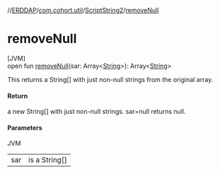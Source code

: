//[ERDDAP](../../../index.md)/[com.cohort.util](../index.md)/[ScriptString2](index.md)/[removeNull](remove-null.md)

# removeNull

[JVM]\
open fun [removeNull](remove-null.md)(sar: Array&lt;[String](https://docs.oracle.com/en/java/javase/17/docs/api/java.base/java/lang/String.html)&gt;): Array&lt;[String](https://docs.oracle.com/en/java/javase/17/docs/api/java.base/java/lang/String.html)&gt;

This returns a String[] with just non-null strings from the original array.

#### Return

a new String[] with just non-null strings. sar=null returns null.

#### Parameters

JVM

| | |
|---|---|
| sar | is a String[] |